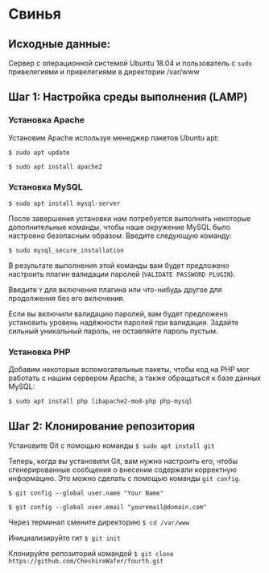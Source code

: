 # Свинья

## Исходные данные:

Сервер с операционной системой Ubuntu 18.04 и пользователь с `sudo` привелегиями и привелегиями в директории /var/www

## Шаг 1: Настройка среды выполнения (LAMP)

### Установка Apache

Установим Apache используя менеджер пакетов Ubuntu apt:

` $ sudo apt update `

` $ sudo apt install apache2 `

### Установка MySQL

` $ sudo apt install mysql-server `

После завершения установки нам потребуется выполнить некоторые дополнительные команды, чтобы наше окружение MySQL было настроено безопасным образом. Введите следующую команду:

` $ sudo mysql_secure_installation `

В результате выполнения этой команды вам будет предложено настроить плагин валидации паролей (`VALIDATE PASSWORD PLUGIN`).

Введите `Y` для включения плагина или что-нибудь другое для продолжения без его включения.

Если вы включили валидацию паролей, вам будет предложено установить уровень надёжности паролей при валидации. Задайте сильный уникальный пароль, не оставляйте пароль пустым.

### Установка PHP

Добавим некоторые вспомогательные пакеты, чтобы код на PHP мог работать с нашим сервером Apache, а также обращаться к базе данных MySQL:

` $ sudo apt install php libapache2-mod-php php-mysql `

## Шаг 2: Клонирование репозитория

Установите Git с помощью команды ` $ sudo apt install git `

Теперь, когда вы установили Git, вам нужно настроить его, чтобы сгенерированные сообщения о внесении содержали корректную информацию. Это можно сделать с помощью команды `git config`.

` $ git config --global user.name "Your Name" `

` $ git config --global user.email "youremail@domain.com" `

Через терминал смените директорию ` $ cd /var/www `

Инициализируйте гит ` $ git init `

Клонируйте репозиторий командой ` $ git clone https://github.com/CheshireWafer/fourth.git `